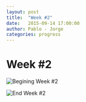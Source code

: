 ```yaml
---
layout: post
title:  "Week #2"
date:   2015-09-14 17:00:00
author: Pablo - Jorge
categories: progress
---
```


# Week #2

![Begining Week #2]({{site.baseurl}}/assets/week-progress/w1_02.jpg )

![End Week #2]({{site.baseurl}}/assets/week-progress/w2_02.jpg )

